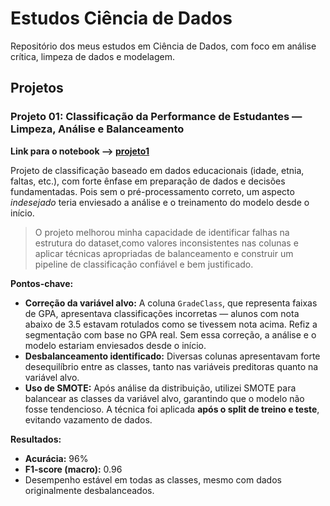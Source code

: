 
# Estudos Ciência de Dados

Repositório dos meus estudos em Ciência de Dados, com foco em análise crítica, limpeza de dados e modelagem.

## Projetos

### Projeto 01: Classificação da Performance de Estudantes — Limpeza, Análise e Balanceamento
**Link para o notebook --> [projeto1](projeto1.ipynb)**

Projeto de classificação baseado em dados educacionais (idade, etnia, faltas, etc.), com forte ênfase em preparação de dados e decisões fundamentadas. Pois sem o pré-processamento correto, um aspecto *indesejado* teria enviesado a análise e o treinamento do modelo desde o início.

> O projeto melhorou minha capacidade de identificar falhas na estrutura do dataset,como valores inconsistentes nas colunas e  aplicar técnicas apropriadas de balanceamento e construir um pipeline de classificação confiável e bem justificado.

**Pontos-chave:**

* **Correção da variável alvo:** A coluna `GradeClass`, que representa faixas de GPA, apresentava classificações incorretas — alunos com nota abaixo de 3.5 estavam rotulados como se tivessem nota acima. Refiz a segmentação com base no GPA real. Sem essa correção, a análise e o modelo estariam enviesados desde o início.
* **Desbalanceamento identificado:** Diversas colunas apresentavam forte desequilíbrio entre as classes, tanto nas variáveis preditoras quanto na variável alvo.
* **Uso de SMOTE:** Após análise da distribuição, utilizei SMOTE para balancear as classes da variável alvo, garantindo que o modelo não fosse tendencioso. A técnica foi aplicada **após o split de treino e teste**, evitando vazamento de dados.

**Resultados:**

* **Acurácia:** 96%
* **F1-score (macro):** 0.96
* Desempenho estável em todas as classes, mesmo com dados originalmente desbalanceados.

